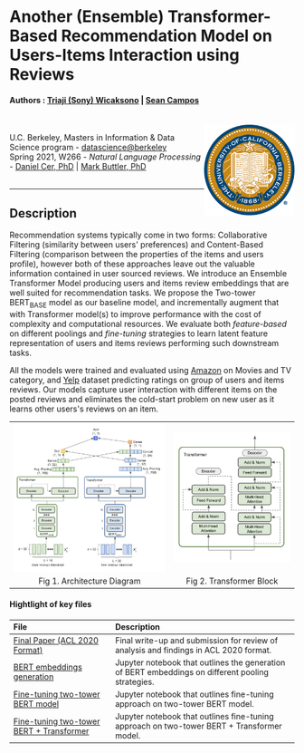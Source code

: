 Another (Ensemble) Transformer-Based Recommendation Model on Users-Items Interaction using Reviews
=======================================

#### Authors : [Triaji (Sony) Wicaksono](https://www.linkedin.com/in/triaji-cahyo-wicaksono-68a17029/) | [Sean Campos](https://www.linkedin.com/in/sean-campos/)

<br>
<img align="right" width="160" src="./images/ucb.png"/>

U.C. Berkeley, Masters in Information & Data Science program - [datascience@berkeley](https://datascience.berkeley.edu/) <br>
Spring 2021, W266 - <i>Natural Language Processing</i> - [Daniel Cer, PhD](https://www.ischool.berkeley.edu/people/daniel-cer) | [Mark Buttler, PhD](https://www.ischool.berkeley.edu/people/mark-butler) <br><br>

---

## Description

Recommendation systems typically come in two forms: Collaborative Filtering (similarity between users' preferences) and Content-Based Filtering (comparison between the properties of the items and users profile), however both of these approaches leave out the valuable information contained in user sourced reviews. We introduce an Ensemble Transformer Model producing users and items review embeddings that are well suited for recommendation tasks. We propose the Two-tower BERT<sub>BASE</sub> model as our baseline model, and incrementally augment that with Transformer model(s) to improve performance with the cost of complexity and computational resources. We evaluate both _feature-based_ on different poolings and _fine-tuning_ strategies to learn latent feature representation of users and items reviews performing such downstream tasks.

All the models were trained and evaluated using [Amazon](http://deepyeti.ucsd.edu/jianmo/amazon/index.html) on Movies and TV category, and [Yelp](https://www.yelp.com/dataset) dataset predicting ratings on group of users and items reviews. Our models capture user interaction with different items on the posted reviews and eliminates the cold-start problem on new user as it learns other users's reviews on an item.

<table style="border-collapse: collapse; border: none;">
  <tr>
    <td><img src="images/BERT+Transformer_Architecture_Diagram.png"></td>
    <td><img src="images/Transformer_Block.png"></td>
  </tr>
  <tr>
    <td align='center'>Fig 1. Architecture Diagram</td>
    <td align='center'>Fig 2. Transformer Block</td>
  </tr>
 </table>

 #### Hightlight of key files

 | File | Description |
 |:---- | :---------- |
 | [Final Paper (ACL 2020 Format)]() | Final write-up and submission for review of analysis and findings in ACL 2020 format. |
 | [BERT embeddings generation](https://github.com/sony-w/RecommendationTransformer/blob/main/bert_embedding_colab.ipynb) | Jupyter notebook that outlines the generation of BERT embeddings on different pooling strategies. |
 | [Fine-tuning two-tower BERT model](https://github.com/sony-w/RecommendationTransformer/blob/main/bert_fine-tuning_training_colab.ipynb) | Jupyter notebook that outlines fine-tuning approach on two-tower BERT model. |
 | [Fine-tuning two-tower BERT + Transformer](https://github.com/sony-w/RecommendationTransformer/blob/main/bert-transformer_fine-tuning_training_colab.ipynb) | Jupyter notebook that outlines fine-tuning approach on two-tower BERT + Transformer model. |
